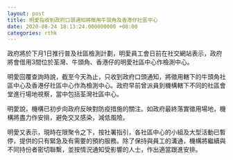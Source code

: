 ```yaml
---
layout: post
title: 明愛指收到政府口頭通知將徵用牛頭角及香港仔社區中心
date: 2020-08-24 18:13:24.000000000 +08:00
categories: rthk
---
```


政府將於下月1日推行普及社區檢測計劃，明愛員工會日前在社交網站表示，政府將會借用3間位於荃灣、牛頭角、香港仔的明愛社區中心作檢測中心。

明愛回覆查詢時說，截至今天為止，只收到政府口頭通知，將徵用轄下的牛頭角社區中心及香港仔社區中心作為檢測中心。政府早前曾派員到機構轄下不同的社區會堂進行場地視察，當中包括荃灣社區中心。

明愛說，機構已初步向政府反映對防疫措施的關注。如政府最終落實徵用場地，機構將盡力作安排，避免交叉感染，減低風險。

明愛又表示，現時在限聚令之下，按社署指引，各社區中心的小組及大型活動已暫停，提供的只有緊急及有需要的預約服務。除了保持與員工的溝通，機構將繼續與不同持份者密切聯繫，並按情況通知受影響的人士，作出適當跟進安排。

